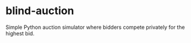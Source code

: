 # blind-auction
Simple Python auction simulator where bidders compete privately for the highest bid.
